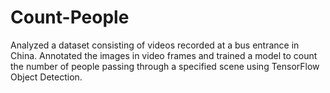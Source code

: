 # Count-People
Analyzed a dataset consisting of videos recorded at a bus entrance in China. Annotated the images in video frames and trained a model to count the number of people passing through a specified scene using TensorFlow Object Detection.
